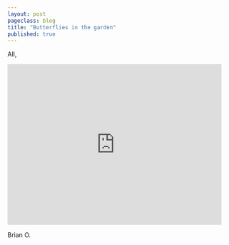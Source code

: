 ```yaml
---
layout: post
pageclass: blog
title: "Butterflies in the garden"
published: true
---
```

All,


<iframe width="480" height="360" src="http://www.youtube.com/embed/Xc0ml8Jw5u8" frameborder="0"> </iframe>


Brian O.
